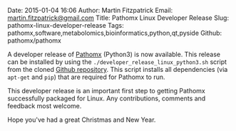 Date: 2015-01-04 16:06
Author: Martin Fitzpatrick
Email: martin.fitzpatrick@gmail.com
Title: Pathomx Linux Developer Release
Slug: pathomx-linux-developer-release
Tags: pathomx,software,metabolomics,bioinformatics,python,qt,pyside
Github: pathomx/pathomx

A developer release of [Pathomx](pathomx) (Python3) is now available. This release can be installed
by using the `./developer_release_linux_python3.sh` script from the cloned [Github repository](pathomx-github).
This script installs all dependencies (via `apt-get` and `pip`) that are required for 
Pathomx to run.

This developer release is an important first step to getting Pathomx successfully packaged
for Linux. Any contributions, comments and feedback most welcome.

Hope you've had a great Christmas and New Year.

[pathomx]: http://pathomx.org/
[pathomx-github]: http://github.com/pathomx/pathomx/